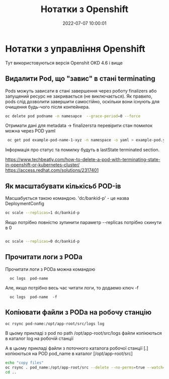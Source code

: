 ﻿---
layout: post
title: "Нотатки з Openshift"
date: 2022-07-07 10:00:01
categories: [open-shift]
permalink: posts/2022-07-07/openshift-notes/
published: true
---
 

# Нотатки з управління Openshift

Тут використовуються версія  Openshit OKD 4.6 і вище


## Видалити Pod, що "завис" в стані terminating

Pods можуть зависати в стані завершення через роботу finalizers або запущений ресурс не закривається (не виключається). Як правило, pods слід дозволити завершити самостійно, оскільки вони існують для очищення будь-чого після контейнера.

```bash
oc delete pod podname -n namesapce  --grace-period=0 --force

```

Отримати дані для  metadata -> finalizersта перевірити стан помилок можна через  POD yaml

```bash
 oc get pod example-pod-name-1-xyz -n namespace -o yaml > example-pod.yaml
```
Інформація про статус та помилку будуть в lastState terminated section.


https://www.techbeatly.com/how-to-delete-a-pod-with-terminating-state-in-openshift-or-kubernetes-cluster/
https://access.redhat.com/solutions/2317401



## Як масштабувати  кількісьб POD-ів


Масшабується такою командою.   'dc/bankid-p' - це назва DeploymentConfig

```bash
oc scale --replicas=1 dc/bankid-p
```

Якщо потрібно повністю зупинити  параметр --replicas  потрібно скинути в 0 

```bash

oc scale --replicas=0 dc/bankid-p

```

## Прочитати логи з PODа


Прочитати логи з PODа можна командою

```
  oc logs  pod-name

```  

Але, якщо потрібно весь час читати логи, то додаемо ключ -f

```
  oc logs  pod-name  -f

```  


## Копіювати файли з PODа на робочу станцію

```
oc rsync pod-name:/opt/app-root/src/logs log
```

В цьому прикладі з pod по path /opt/app-root/src/logs файли копіюються в каталог log на робочій станції

А в цьому прикладі файли з поточного каталога робочої станції [.] копіюються на POD pod_name в каталог  [/opt/app-root/src]

```bash 
echo "copy files"
oc rsync . pod_name:/opt/app-root/src --delete --no-perms=true --watch=true
cd ..
```



